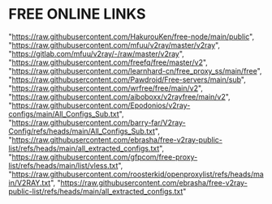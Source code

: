 # FREE ONLINE LINKS
"https://raw.githubusercontent.com/HakurouKen/free-node/main/public",
"https://raw.githubusercontent.com/mfuu/v2ray/master/v2ray",
"https://gitlab.com/mfuu/v2ray/-/raw/master/v2ray",
"https://raw.githubusercontent.com/freefq/free/master/v2",
"https://raw.githubusercontent.com/learnhard-cn/free_proxy_ss/main/free",
"https://raw.githubusercontent.com/Pawdroid/Free-servers/main/sub",
"https://raw.githubusercontent.com/wrfree/free/main/v2",
"https://raw.githubusercontent.com/aiboboxx/v2rayfree/main/v2",
"https://raw.githubusercontent.com/Epodonios/v2ray-configs/main/All_Configs_Sub.txt",
"https://raw.githubusercontent.com/barry-far/V2ray-Config/refs/heads/main/All_Configs_Sub.txt",
"https://raw.githubusercontent.com/ebrasha/free-v2ray-public-list/refs/heads/main/all_extracted_configs.txt",
"https://raw.githubusercontent.com/gfpcom/free-proxy-list/refs/heads/main/list/vless.txt",
"https://raw.githubusercontent.com/roosterkid/openproxylist/refs/heads/main/V2RAY.txt",
"https://raw.githubusercontent.com/ebrasha/free-v2ray-public-list/refs/heads/main/all_extracted_configs.txt"

